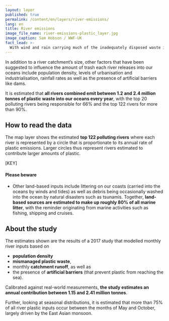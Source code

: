 ```yaml
---
layout: layer
published: true
permalink: /content/en/layers/river-emissions/
lang: en
title: River emissions
image_file_name: river-emissions-plastic_layer.jpg
image_caption: Sam Hobson / WWF-UK
fact_lead: >-
  With wind and rain carrying much of the inadequately disposed waste into our freshwater systems, rivers are considered a major source of marine plastic pollution.
---
```


In addition to a river catchment’s size, other factors that have been suggested to influence the amount of trash each river releases into our oceans include population density, levels of urbanisation and industrialisation, rainfall rates as well as the presence of artificial barriers like dams.

It is estimated that **all rivers combined emit between 1.2 and 2.4 million tonnes of plastic waste into our oceans every year**, with the top 20 polluting rivers being responsible for 66% and the top 122 rivers for more than 90%.

## How to read the data

The map layer shows the estimated **top 122 polluting rivers** where each river is represented by a circle that is proportionate to its annual rate of plastic emissions. Larger circles thus represent rivers estimated to contribute larger amounts of plastic.

[KEY]

#### Please beware

* Other land-based inputs include littering on our coasts (carried into the oceans by winds and tides) as well as debris being occasionally washed into the ocean by natural disasters such as tsunamis. Together, **land-based sources are estimated to make up roughly 80% of all marine litter**, with the reminder originating from marine activities such as fishing, shipping and cruises.


## About the study

The estimates shown are the results of a 2017 study that modelled monthly river inputs based on

* **population density**
* **mismanaged plastic waste**,
* monthly **catchment runoff**, as well as
* the presence of **artificial barriers** (that prevent plastic from reaching the sea).

Calibrated against real-world measurements, **the study estimates an annual contribution between 1.15 and 2.41 million tonnes**.

Further, looking at seasonal distributions, it is estimated that more than 75% of all river plastic inputs occur between the months of May and October, largely driven by the East Asian monsoon.
